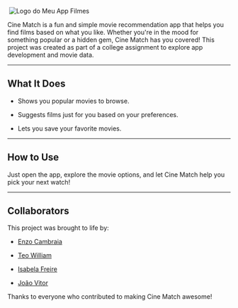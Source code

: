   ![Logo do Meu App Filmes](https://amethyst-fantastic-halibut-830.mypinata.cloud/ipfs/bafkreiaes7akl2d4qupk7v3jm7fsfgh77b5uitryyk2mm7yiuyejqriz5u)

Cine Match is a fun and simple movie recommendation app that helps you find films based on what you like. Whether you're in the mood for something popular or a hidden gem, Cine Match has you covered! This project was created as part of a college assignment to explore app development and movie data.

---

## What It Does

- Shows you popular movies to browse.
  
- Suggests films just for you based on your preferences.
  
- Lets you save your favorite movies.
  

---

## How to Use

Just open the app, explore the movie options, and let Cine Match help you pick your next watch!

---

## Collaborators

This project was brought to life by:

- [Enzo Cambraia](https://github.com/enzodevs)
  
- [Teo William](https://github.com/collaborator1)
  
- [Isabela Freire](https://github.com/collaborator2)
  
- [João Vitor](https://github.com/collaborator3)
  

Thanks to everyone who contributed to making Cine Match awesome!